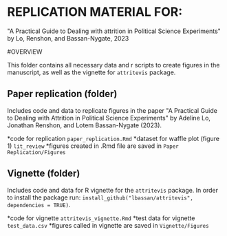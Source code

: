 # REPLICATION MATERIAL FOR:

"A Practical Guide to Dealing with attrition in Political Science Experiments" by Lo, Renshon, and Bassan-Nygate, 2023

#OVERVIEW

This folder contains all necessary data and r scripts to create figures in the manuscript, as well as the vignette for `attritevis` package. 

## Paper replication (folder)

Includes code and data to replicate figures in the paper  "A Practical Guide to Dealing with Attrition in Political Science Experiments" by Adeline Lo, Jonathan Renshon, and Lotem Bassan-Nygate (2023).

*code for replication `paper_replication.Rmd`
*dataset for waffle plot (figure 1) `lit_review`
*figures created in .Rmd  file are saved in `Paper Replication/Figures`

## Vignette (folder)

Includes code and data for R vignette for the `attritevis` package. In order to install the package run: `install_github("lbassan/attritevis", dependencies = TRUE)`.

*code for vignette `attritevis_vignette.Rmd`
*test data for vignette `test_data.csv`
*figures called in vignette are saved in `Vignette/Figures`
